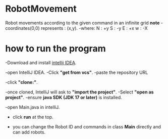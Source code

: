 # RobotMovement
Robot movements according to the given command in an infinite grid
**note**
-coordinates(0,0) represents : (x,y).
-where: N : +y
        S : -y
        E : +x
        w : -X
  
# how to run the program
-Download and install [intellij IDEA](https://www.jetbrains.com/idea/download/).

-open IntelliJ IDEA.
-Click **"get from vcs"**.
-paste the repository URL

-click **"clone:\"**.

-once cloned, IntelliJ will ask to **"import the project"**.
-Select **"open as project"**.
-ensure **java SDK (JDK 17 or later)** is installed.

-open Main.java in intelliJ.
- click **run** at the top.

- you can change the Robot ID and commands in class **Main** directly and can add robots.


